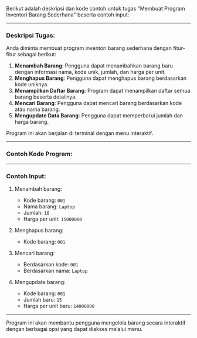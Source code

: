 Berikut adalah deskripsi dan kode contoh untuk tugas "Membuat Program Inventori Barang Sederhana" beserta contoh input:

---

### Deskripsi Tugas:
Anda diminta membuat program inventori barang sederhana dengan fitur-fitur sebagai berikut:
1. **Menambah Barang**: Pengguna dapat menambahkan barang baru dengan informasi nama, kode unik, jumlah, dan harga per unit.
2. **Menghapus Barang**: Pengguna dapat menghapus barang berdasarkan kode uniknya.
3. **Menampilkan Daftar Barang**: Program dapat menampilkan daftar semua barang beserta detailnya.
4. **Mencari Barang**: Pengguna dapat mencari barang berdasarkan kode atau nama barang.
5. **Mengupdate Data Barang**: Pengguna dapat memperbarui jumlah dan harga barang.

Program ini akan berjalan di terminal dengan menu interaktif.

---

### Contoh Kode Program:
---

### Contoh Input:

1. Menambah barang:
   - Kode barang: `001`
   - Nama barang: `Laptop`
   - Jumlah: `10`
   - Harga per unit: `15000000`

2. Menghapus barang:
   - Kode barang: `001`

3. Mencari barang:
   - Berdasarkan kode: `001`
   - Berdasarkan nama: `Laptop`

4. Mengupdate barang:
   - Kode barang: `001`
   - Jumlah baru: `15`
   - Harga per unit baru: `14000000`

---

Program ini akan membantu pengguna mengelola barang secara interaktif dengan berbagai opsi yang dapat diakses melalui menu.

